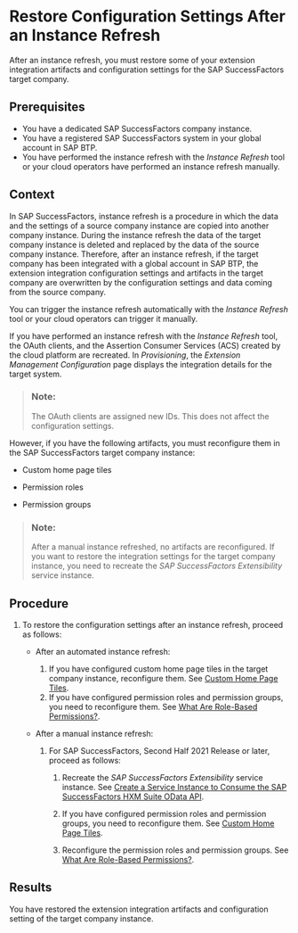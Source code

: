 <!-- loio4c1bf988d60e49bf95a488f5ec18f2b4 -->

# Restore Configuration Settings After an Instance Refresh

After an instance refresh, you must restore some of your extension integration artifacts and configuration settings for the SAP SuccessFactors target company.



## Prerequisites

-   You have a dedicated SAP SuccessFactors company instance.
-   You have a registered SAP SuccessFactors system in your global account in SAP BTP.
-   You have performed the instance refresh with the *Instance Refresh* tool or your cloud operators have performed an instance refresh manually.



## Context

In SAP SuccessFactors, instance refresh is a procedure in which the data and the settings of a source company instance are copied into another company instance. During the instance refresh the data of the target company instance is deleted and replaced by the data of the source company instance. Therefore, after an instance refresh, if the target company has been integrated with a global account in SAP BTP, the extension integration configuration settings and artifacts in the target company are overwritten by the configuration settings and data coming from the source company.

You can trigger the instance refresh automatically with the *Instance Refresh* tool or your cloud operators can trigger it manually.

If you have performed an instance refresh with the *Instance Refresh* tool, the OAuth clients, and the Assertion Consumer Services \(ACS\) created by the cloud platform are recreated. In *Provisioning*, the *Extension Management Configuration* page displays the integration details for the target system.

> ### Note:  
> The OAuth clients are assigned new IDs. This does not affect the configuration settings.

However, if you have the following artifacts, you must reconfigure them in the SAP SuccessFactors target company instance:

-   Custom home page tiles

-   Permission roles

-   Permission groups


> ### Note:  
> After a manual instance refreshed, no artifacts are reconfigured. If you want to restore the integration settings for the target company instance, you need to recreate the *SAP SuccessFactors Extensibility* service instance.



## Procedure

1.  To restore the configuration settings after an instance refresh, proceed as follows:

    -   After an automated instance refresh:
        1.  If you have configured custom home page tiles in the target company instance, reconfigure them. See [Custom Home Page Tiles](https://help.sap.com/viewer/59f821da545a4bdb94f1eb8fa22e4b36/latest/en-US/82a5f1bc52854218a4d0078b6acfbbcb.html).
        2.  If you have configured permission roles and permission groups, you need to reconfigure them. See [What Are Role-Based Permissions?](https://help.sap.com/viewer/b569eee64d3f4159b2b5272ba7d6b127/latest/en-US/b95c4a4e43aa48d4a962f6b6e878d3a9.html).


    -   After a manual instance refresh:
        1.  For SAP SuccessFactors, Second Half 2021 Release or later, proceed as follows:

            1.  Recreate the *SAP SuccessFactors Extensibility* service instance. See [Create a Service Instance to Consume the SAP SuccessFactors HXM Suite OData API](Create_a_Service_Instance_to_Consume_the_SAP_SuccessFactors_HXM_Suite_OData_API_46c5ea1.md).

            2.  If you have configured permission roles and permission groups, you need to reconfigure them. See [Custom Home Page Tiles](https://help.sap.com/viewer/59f821da545a4bdb94f1eb8fa22e4b36/latest/en-US/82a5f1bc52854218a4d0078b6acfbbcb.html).

            3.  Reconfigure the permission roles and permission groups. See [What Are Role-Based Permissions?](https://help.sap.com/viewer/b569eee64d3f4159b2b5272ba7d6b127/latest/en-US/b95c4a4e43aa48d4a962f6b6e878d3a9.html).







## Results

You have restored the extension integration artifacts and configuration setting of the target company instance.

